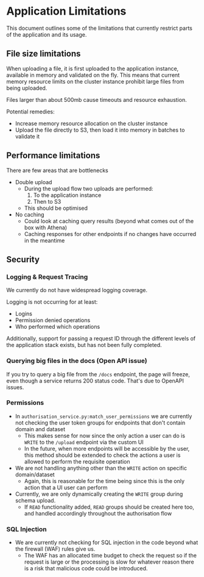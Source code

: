 # Application Limitations

This document outlines some of the limitations that currently restrict parts of the application and its usage.

## File size limitations

When uploading a file, it is first uploaded to the application instance, available in memory and validated on the fly.
This means that current memory resource limits on the cluster instance prohibit large files from being uploaded.

Files larger than about 500mb cause timeouts and resource exhaustion.

Potential remedies:
- Increase memory resource allocation on the cluster instance
- Upload the file directly to S3, then load it into memory in batches to validate it


## Performance limitations

There are few areas that are bottlenecks
- Double upload
  - During the upload flow two uploads are performed:
    1. To the application instance
    2. Then to S3
  - This should be optimised
- No caching
  - Could look at caching query results (beyond what comes out of the box with Athena)
  - Caching responses for other endpoints if no changes have occurred in the meantime


## Security

### Logging & Request Tracing

We currently do not have widespread logging coverage.

Logging is not occurring for at least:
- Logins
- Permission denied operations
- Who performed which operations

Additionally, support for passing a request ID through the different levels of the application stack exists, but has not been fully completed.


### Querying big files in the docs (Open API issue)

If you try to query a big file from the `/docs` endpoint, the page will freeze, even though a service returns 200 status
code. That's due to OpenAPI issues.


### Permissions
- In `authorisation_service.py:match_user_permissions` we are currently not checking the user token groups for endpoints that don't contain domain and dataset
  - This makes sense for now since the only action a user can do is `WRITE` to the `/upload` endpoint via the custom UI
  - In the future, when more endpoints will be accessible by the user, this method should be extended to check the actions a user is allowed to perform the requisite operation
- We are not handling anything other than the `WRITE` action on specific domain/dataset
  - Again, this is reasonable for the time being since this is the only action that a UI user can perform
- Currently, we are only dynamically creating the `WRITE` group during schema upload. 
  - If `READ` functionality added, `READ` groups should be created here too, and handled accordingly throughout the authorisation flow

### SQL Injection
- We are currently not checking for SQL injection in the code beyond what the firewall (WAF) rules give us.
  - The WAF has an allocated time budget to check the request so if the request is large or the processing is slow for whatever reason there is a risk that malicious code could be introduced.